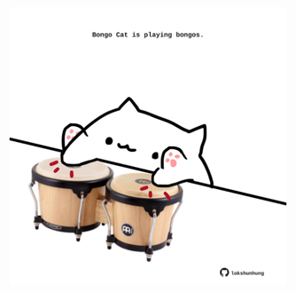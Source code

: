 <!-- built at 04/06/2025, 11:00:35 UTC -->
<p align="center">
  <img width="500" height="500" src="./ReadmeImage.svg">
</p>
